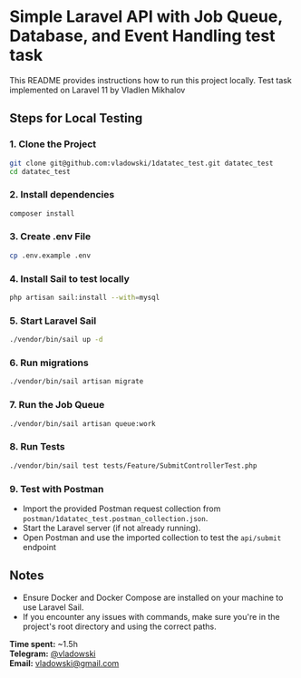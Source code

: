 # Simple Laravel API with Job Queue, Database, and Event Handling test task

This README provides instructions how to run this project locally. Test task implemented on Laravel 11 by Vladlen Mikhalov

## Steps for Local Testing

### 1. Clone the Project

```bash
git clone git@github.com:vladowski/1datatec_test.git datatec_test
cd datatec_test
```

### 2. Install dependencies
```bash
composer install
```

### 3. Create .env File

```bash
cp .env.example .env
```

### 4. Install Sail to test locally
```bash
php artisan sail:install --with=mysql
```

### 5. Start Laravel Sail

```bash
./vendor/bin/sail up -d
```

### 6. Run migrations
```bash
./vendor/bin/sail artisan migrate
```

### 7. Run the Job Queue

```bash
./vendor/bin/sail artisan queue:work
```

### 8. Run Tests

```bash
./vendor/bin/sail test tests/Feature/SubmitControllerTest.php
```

### 9. Test with Postman

 * Import the provided Postman request collection from `postman/1datatec_test.postman_collection.json`.
 * Start the Laravel server (if not already running).
 * Open Postman and use the imported collection to test the `api/submit` endpoint

## Notes

 * Ensure Docker and Docker Compose are installed on your machine to use Laravel Sail.
 * If you encounter any issues with commands, make sure you're in the project's root directory and using the correct paths.

**Time spent:** ~1.5h  
**Telegram:** [@vladowski](https://t.me/vladowski)  
**Email:** vladowski@gmail.com
